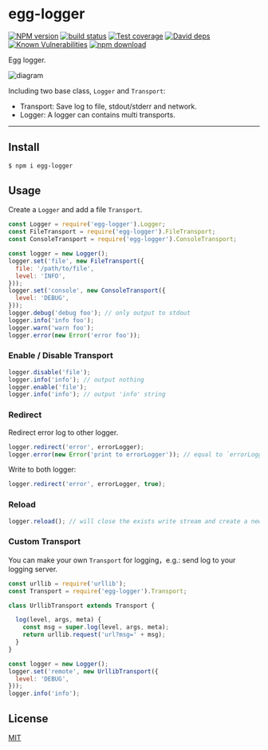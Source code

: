 # egg-logger

[![NPM version][npm-image]][npm-url]
[![build status][travis-image]][travis-url]
[![Test coverage][codecov-image]][codecov-url]
[![David deps][david-image]][david-url]
[![Known Vulnerabilities][snyk-image]][snyk-url]
[![npm download][download-image]][download-url]

[npm-image]: https://img.shields.io/npm/v/egg-logger.svg?style=flat-square
[npm-url]: https://npmjs.org/package/egg-logger
[travis-image]: https://img.shields.io/travis/eggjs/egg-logger.svg?style=flat-square
[travis-url]: https://travis-ci.org/eggjs/egg-logger
[codecov-image]: https://codecov.io/github/eggjs/egg-logger/coverage.svg?branch=master
[codecov-url]: https://codecov.io/github/eggjs/egg-logger?branch=master
[david-image]: https://img.shields.io/david/eggjs/egg-logger.svg?style=flat-square
[david-url]: https://david-dm.org/eggjs/egg-logger
[snyk-image]: https://snyk.io/test/npm/egg-logger/badge.svg?style=flat-square
[snyk-url]: https://snyk.io/test/npm/egg-logger
[download-image]: https://img.shields.io/npm/dm/egg-logger.svg?style=flat-square
[download-url]: https://npmjs.org/package/egg-logger

Egg logger.

![diagram](diagram.png)

Including two base class, `Logger` and `Transport`:

- Transport: Save log to file, stdout/stderr and network.
- Logger: A logger can contains multi transports.

---

## Install

```bash
$ npm i egg-logger
```

## Usage

Create a `Logger` and add a file `Transport`.

```js
const Logger = require('egg-logger').Logger;
const FileTransport = require('egg-logger').FileTransport;
const ConsoleTransport = require('egg-logger').ConsoleTransport;

const logger = new Logger();
logger.set('file', new FileTransport({
  file: '/path/to/file',
  level: 'INFO',
}));
logger.set('console', new ConsoleTransport({
  level: 'DEBUG',
}));
logger.debug('debug foo'); // only output to stdout
logger.info('info foo');
logger.warn('warn foo');
logger.error(new Error('error foo'));
```

### Enable / Disable Transport

```js
logger.disable('file');
logger.info('info'); // output nothing
logger.enable('file');
logger.info('info'); // output 'info' string
```

### Redirect

Redirect error log to other logger.

```js
logger.redirect('error', errorLogger);
logger.error(new Error('print to errorLogger')); // equal to `errorLogger.error`
```

Write to both logger:

```js
logger.redirect('error', errorLogger, true);
```

### Reload

```js
logger.reload(); // will close the exists write stream and create a new one.
```

### Custom Transport

You can make your own `Transport` for logging，e.g.: send log to your logging server.

```js
const urllib = require('urllib');
const Transport = require('egg-logger').Transport;

class UrllibTransport extends Transport {

  log(level, args, meta) {
    const msg = super.log(level, args, meta);
    return urllib.request('url?msg=' + msg);
  }
}

const logger = new Logger();
logger.set('remote', new UrllibTransport({
  level: 'DEBUG',
}));
logger.info('info');
```

## License

[MIT](LICENSE)
